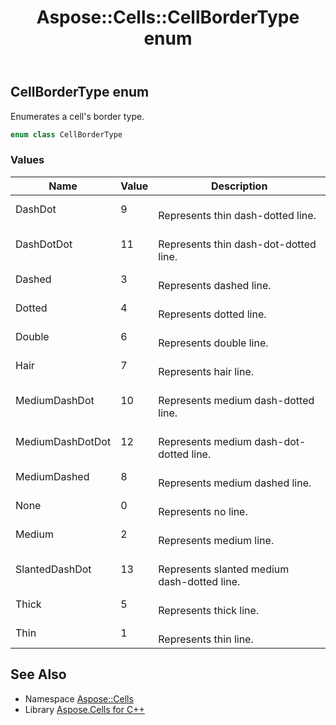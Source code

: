 ﻿---
title: Aspose::Cells::CellBorderType enum
linktitle: CellBorderType
second_title: Aspose.Cells for C++ API Reference
description: 'Aspose::Cells::CellBorderType enum. Enumerates a cell''s border type in C++.'
type: docs
weight: 18600
url: /cpp/aspose.cells/cellbordertype/
---
## CellBorderType enum


Enumerates a cell's border type.

```cpp
enum class CellBorderType
```

### Values

| Name | Value | Description |
| --- | --- | --- |
| DashDot | 9 | <br>Represents thin dash-dotted line. |
| DashDotDot | 11 | <br>Represents thin dash-dot-dotted line. |
| Dashed | 3 | <br>Represents dashed line. |
| Dotted | 4 | <br>Represents dotted line. |
| Double | 6 | <br>Represents double line. |
| Hair | 7 | <br>Represents hair line. |
| MediumDashDot | 10 | <br>Represents medium dash-dotted line. |
| MediumDashDotDot | 12 | <br>Represents medium dash-dot-dotted line. |
| MediumDashed | 8 | <br>Represents medium dashed line. |
| None | 0 | <br>Represents no line. |
| Medium | 2 | <br>Represents medium line. |
| SlantedDashDot | 13 | <br>Represents slanted medium dash-dotted line. |
| Thick | 5 | <br>Represents thick line. |
| Thin | 1 | <br>Represents thin line. |

## See Also

* Namespace [Aspose::Cells](../)
* Library [Aspose.Cells for C++](../../)
